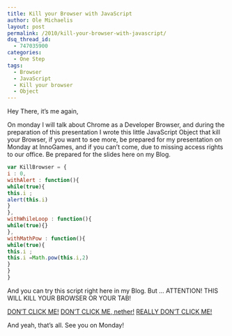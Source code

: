 ```yaml
---
title: Kill your Browser with JavaScript
author: Ole Michaelis
layout: post
permalink: /2010/kill-your-browser-with-javascript/
dsq_thread_id:
  - 747035900
categories:
  - One Step
tags:
  - Browser
  - JavaScript
  - Kill your browser
  - Object
---
```


Hey There, it’s me again,

On monday I will talk about Chrome as a Developer Browser, and during the preparation of this presentation I wrote this little JavaScript Object that kill your Browser, if you want to see more, be prepared for my presentation on Monday at InnoGames, and if you can’t come, due to missing access rights to our office. Be prepared for the slides here on my Blog.

```javascript
var KillBrowser = {
i : 0,
withAlert : function(){
while(true){
this.i ;
alert(this.i)
}
},
withWhileLoop : function(){
while(true){}
},
withMathPow : function(){
while(true){
this.i ;
this.i =Math.pow(this.i,2)
}
}
}
```

And you can try this script right here in my Blog. But …
 ATTENTION! THIS WILL KILL YOUR BROWSER OR YOUR TAB!

[DON’T CLICK ME!][1]
[DON’T CLICK ME, nether!][1]
[REALLY DON’T CLICK ME!][1]

 [1]: #



And yeah, that’s all. See you on Monday!

